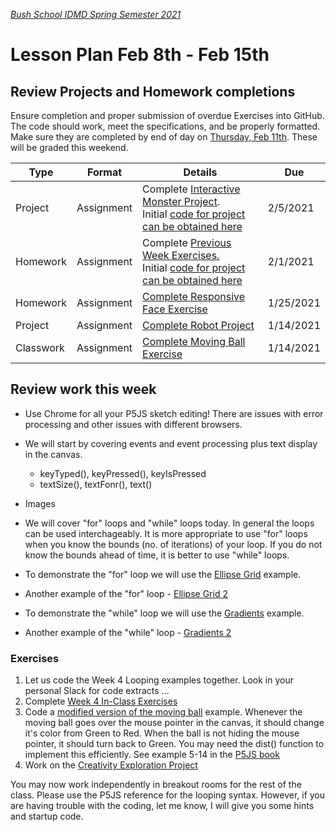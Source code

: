 [_Bush School IDMD Spring Semester 2021_](https://chandrunarayan.github.io/idmd/)

# Lesson Plan Feb 8th - Feb 15th

##  Review Projects and Homework completions
  Ensure completion and proper submission of overdue Exercises into GitHub.  The code should work, meet the specifications, and be properly formatted.  Make sure they are completed by end of day on <u>Thursday, Feb 11th</u>. These will be graded this weekend.

|  Type |  Format | Details  | Due  |
|---|---|---|---|
| Project  |  Assignment |  Complete [Interactive Monster Project](https://chandrunarayan.github.io/idmd/lessons/week3/homework/interactive-monster.html). Initial [code for project can be obtained here](https://chandrunarayan.github.io/idmd/lessons/week3/code/) |  2/5/2021 |
| Homework  |  Assignment |  Complete [Previous Week Exercises.](https://chandrunarayan.github.io/idmd/lessons/week3/#exercises)  Initial [code for project can be obtained here](https://chandrunarayan.github.io/idmd/lessons/week3/code/)|  2/1/2021 |
|  Homework |  Assignment |  [Complete Responsive Face Exercise](https://classroom.google.com/u/0/c/MjQ5OTg2OTEwMDEz/a/MjU1MDYxNDI3MTQ0/details?cjc=gmy37a3) |  1/25/2021 |
Project	|  Assignment  | [Complete Robot Project](https://classroom.google.com/u/0/c/MjQ5OTg2OTEwMDEz/a/MjUwMjg1MzYwNTk3/details?cjc=gmy37a3)  | 1/14/2021  |
|  Classwork | Assignment | [Complete Moving Ball Exercise](https://chandrunarayan.github.io/idmd/lessons/week2/exercises/ball.html)  |  1/14/2021  |
   
##  Review work this week

*  Use Chrome for all your P5JS sketch editing! There are issues with error processing and other issues with different browsers. 
*  We will start by covering events and event processing plus text display in the canvas.
   * keyTyped(), keyPressed(), keyIsPressed
   * textSize(), textFonr(), text()

* Images
     
*  We will cover "for" loops and "while" loops today. In general the loops can be used interchageably.  It is more appropriate to use "for" loops when you know the bounds (no. of iterations) of your loop.  If you do not know the bounds ahead of time, it is better to use "while" loops.

  * To demonstrate the "for" loop we will use the [Ellipse Grid](../week4/code/ellipseGrid) example.
  * Another example of the "for" loop - [Ellipse Grid 2](../week4/code/ellipseGrid2)  
  * To demonstrate the "while" loop we will use the [Gradients](../week4/code/gradients) example. 
  * Another example of the "while" loop - [Gradients 2](../week4/code/gradients2)  

### Exercises
1. Let us code the Week 4 Looping examples together.  Look in your personal Slack for code extracts ...
2. Complete [Week 4 In-Class Exercises](../week4)
1. Code a [modified version of the moving ball](../week4/code/modifiedMovingBall) example. Whenever the moving ball goes over the mouse pointer in the canvas, it should change it's color from Green to Red. When the ball is not hiding the mouse pointer, it should turn back to Green. You may need the dist() function to implement this efficiently. See example 5-14 in the [P5JS book]((https://drive.google.com/drive/u/2/folders/15GK0VESxqTvYGst9EtvILshb0MGlO4c5))
3. Work on the [Creativity Exploration Project](../week4/homework/creativity-exploration.md)

You may now work independently in breakout rooms for the rest of the class. Please use the P5JS reference for the looping syntax. However, if you are having trouble with the coding, let me know, I will give you some hints and startup code.

